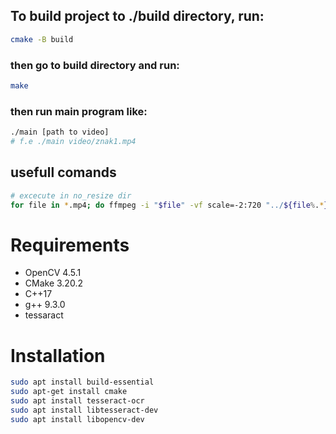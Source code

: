 ## To build project to ./build directory, run:
```sh
cmake -B build
```
### then go to build directory and run:
```sh
make
```

### then run main program like:
```sh
./main [path to video]
# f.e ./main video/znak1.mp4
```

## usefull comands 
```sh
# excecute in no_resize dir
for file in *.mp4; do ffmpeg -i "$file" -vf scale=-2:720 "../${file%.*}_720p.mp4"; done # resize videos to 720p (1280x720 px)
```

# Requirements
- OpenCV 4.5.1
- CMake 3.20.2
- C++17
- g++ 9.3.0
- tessaract 

# Installation
```sh
sudo apt install build-essential
sudo apt-get install cmake
sudo apt install tesseract-ocr
sudo apt install libtesseract-dev
sudo apt install libopencv-dev
```